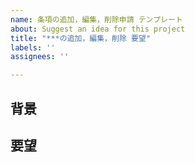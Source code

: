 ```yaml
---
name: 条項の追加，編集，削除申請 テンプレート
about: Suggest an idea for this project
title: "***の追加，編集，削除 要望"
labels: ''
assignees: ''

---
```


## 背景

## 要望
